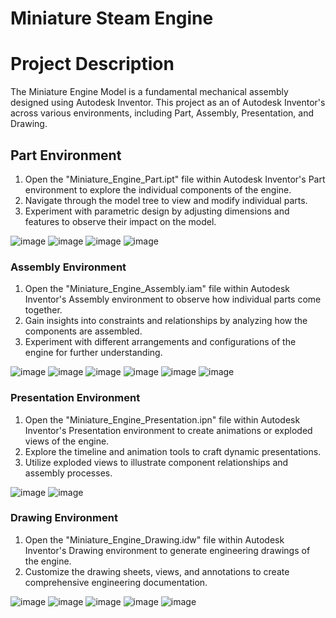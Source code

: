 # Miniature Steam Engine 
# Project Description
The Miniature Engine Model is a fundamental mechanical assembly designed using Autodesk Inventor. This project  as an of Autodesk Inventor's across various environments, including Part, Assembly, Presentation, and Drawing. 
## Part Environment
1. Open the "Miniature_Engine_Part.ipt" file within Autodesk Inventor's Part environment to explore the individual components of the engine.
2. Navigate through the model tree to view and modify individual parts.
3. Experiment with parametric design by adjusting dimensions and features to observe their impact on the model.
   
![image](https://github.com/vanhau13032001/3D_INVENTOR/assets/131149905/b6033355-567e-4dfa-813f-5f61d887b0d8)
![image](https://github.com/vanhau13032001/3D_INVENTOR/assets/131149905/b7192833-d38b-4458-842e-c0b9e5276a5c)
![image](https://github.com/vanhau13032001/3D_INVENTOR/assets/131149905/46edc31a-6f35-4a9c-97dc-780fcd8b53ce)
![image](https://github.com/vanhau13032001/3D_INVENTOR/assets/131149905/f65e8eaa-8214-4017-87f3-7cc319662868)

### Assembly Environment
1. Open the "Miniature_Engine_Assembly.iam" file within Autodesk Inventor's Assembly environment to observe how individual parts come together.
2. Gain insights into constraints and relationships by analyzing how the components are assembled.
3. Experiment with different arrangements and configurations of the engine for further understanding.
   
![image](https://github.com/vanhau13032001/3D_INVENTOR/assets/131149905/f787e8e4-6a65-41c4-95cf-9b9bce4cd462)
![image](https://github.com/vanhau13032001/3D_INVENTOR/assets/131149905/a01ad8ec-36de-4d96-ba54-de55ff356d0c)
![image](https://github.com/vanhau13032001/3D_INVENTOR/assets/131149905/b510d76c-a537-4d42-904b-dc009bb2eb32)
![image](https://github.com/vanhau13032001/3D_INVENTOR/assets/131149905/526dbd64-e289-421d-8ae0-36960c54842d)
![image](https://github.com/vanhau13032001/3D_INVENTOR/assets/131149905/e14a3417-8f01-48fe-9846-befce9122553)
![image](https://github.com/vanhau13032001/3D_INVENTOR/assets/131149905/917fc60f-63d8-4dc6-8167-0de1f2c52f49)

### Presentation Environment
1. Open the "Miniature_Engine_Presentation.ipn" file within Autodesk Inventor's Presentation environment to create animations or exploded views of the engine.
2. Explore the timeline and animation tools to craft dynamic presentations.
3. Utilize exploded views to illustrate component relationships and assembly processes.
   
![image](https://github.com/vanhau13032001/3D_INVENTOR/assets/131149905/3d2f5798-2de5-4d49-88a4-494d4e159ee7)
![image](https://github.com/vanhau13032001/3D_INVENTOR/assets/131149905/bdd9b8de-d847-4fbb-9a26-d28fb0d11fed)

### Drawing Environment
1. Open the "Miniature_Engine_Drawing.idw" file within Autodesk Inventor's Drawing environment to generate engineering drawings of the engine.
2. Customize the drawing sheets, views, and annotations to create comprehensive engineering documentation.

![image](https://github.com/vanhau13032001/3D_INVENTOR/assets/131149905/f52b3ef3-b34f-476a-a128-4293b567363e)
![image](https://github.com/vanhau13032001/3D_INVENTOR/assets/131149905/b3dae184-47f0-4fd0-a212-5a681328b30e)
![image](https://github.com/vanhau13032001/3D_INVENTOR/assets/131149905/716c4467-40d0-41c7-9306-1340f0b1c02b)
![image](https://github.com/vanhau13032001/3D_INVENTOR/assets/131149905/71569e04-b1b6-49c3-b41e-aa347d3faa64)
![image](https://github.com/vanhau13032001/3D_INVENTOR/assets/131149905/99719244-041c-44e6-baf9-c53e79999a90)














